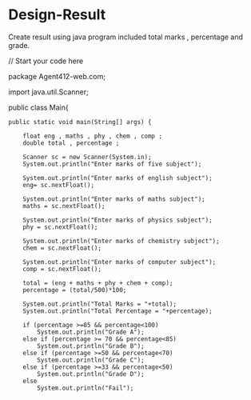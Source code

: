 # Design-Result
Create result using java program included total marks , percentage and grade.

// Start your code here 

package Agent412-web.com;

import java.util.Scanner;

public class Main{

    public static void main(String[] args) {

        float eng , maths , phy , chem , comp ;
        double total , percentage ;

        Scanner sc = new Scanner(System.in);
        System.out.println("Enter marks of five subject");

        System.out.println("Enter marks of english subject");
        eng= sc.nextFloat();

        System.out.println("Enter marks of maths subject");
        maths = sc.nextFloat();

        System.out.println("Enter marks of physics subject");
        phy = sc.nextFloat();

        System.out.println("Enter marks of chemistry subject");
        chem = sc.nextFloat();

        System.out.println("Enter marks of computer subject");
        comp = sc.nextFloat();

        total = (eng + maths + phy + chem + comp);
        percentage = (total/500)*100;

        System.out.println("Total Marks = "+total);
        System.out.println("Total Percentage = "+percentage);

        if (percentage >=85 && percentage<100)
            System.out.println("Grade A");
        else if (percentage >= 70 && percentage<85)
            System.out.println("Grade B");
        else if (percentage >=50 && percentage<70)
            System.out.println("Grade C");
        else if (percentage >=33 && percentage<50)
            System.out.println("Grade D");
        else
            System.out.println("Fail");


